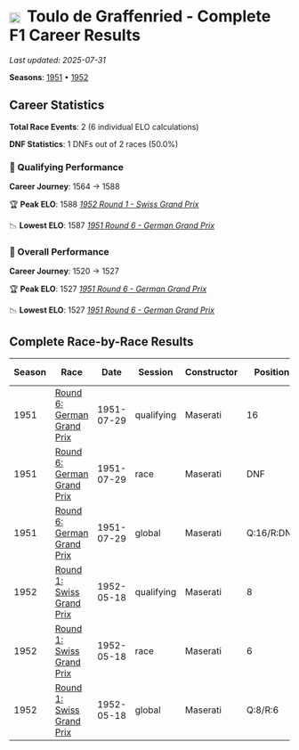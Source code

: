 # <img src="https://upload.wikimedia.org/wikipedia/commons/f/f3/Flag_of_Switzerland.svg" alt="Switzerland" width="20" height="auto" style="vertical-align: middle; margin-right: 5px;" onerror="this.outerHTML='🇨🇭'; this.style.marginRight='5px';"/> Toulo de Graffenried - Complete F1 Career Results

*Last updated: 2025-07-31*

**Seasons**: [1951](../seasons/1951-season-report) • [1952](../seasons/1952-season-report)

## Career Statistics

**Total Race Events**: 2 (6 individual ELO calculations)

**DNF Statistics**: 1 DNFs out of 2 races (50.0%)

### 🏁 Qualifying Performance
**Career Journey**: 1564 → 1588

🏆 **Peak ELO**: 1588
   *[1952 Round 1 - Swiss Grand Prix](../seasons/1952-season-report#round-1-swiss-grand-prix)*

📉 **Lowest ELO**: 1587
   *[1951 Round 6 - German Grand Prix](../seasons/1951-season-report#round-6-german-grand-prix)*

### 🌟 Overall Performance
**Career Journey**: 1520 → 1527

🏆 **Peak ELO**: 1527
   *[1951 Round 6 - German Grand Prix](../seasons/1951-season-report#round-6-german-grand-prix)*

📉 **Lowest ELO**: 1527
   *[1951 Round 6 - German Grand Prix](../seasons/1951-season-report#round-6-german-grand-prix)*


## Complete Race-by-Race Results

| Season | Race | Date | Session | Constructor | Position | Starting ELO | ELO Change | Final ELO | Teammate |
|--------|------|------|---------|-------------|----------|--------------|------------|-----------|----------|
| 1951 | [Round 6: German Grand Prix](../seasons/1951-season-report#round-6-german-grand-prix) | 1951-07-29 | qualifying | Maserati | 16 | 1564 | +23 | 1587 | [<img src="https://upload.wikimedia.org/wikipedia/commons/f/f3/Flag_of_Switzerland.svg" alt="Switzerland" width="20" height="auto" style="vertical-align: middle; margin-right: 5px;" onerror="this.outerHTML='🇨🇭'; this.style.marginRight='5px';"/> Toni Branca](toni-branca) |
| 1951 | [Round 6: German Grand Prix](../seasons/1951-season-report#round-6-german-grand-prix) | 1951-07-29 | race | Maserati | DNF | 1500 | N/A | 1500 | [<img src="https://upload.wikimedia.org/wikipedia/commons/f/f3/Flag_of_Switzerland.svg" alt="Switzerland" width="20" height="auto" style="vertical-align: middle; margin-right: 5px;" onerror="this.outerHTML='🇨🇭'; this.style.marginRight='5px';"/> Toni Branca](toni-branca) |
| 1951 | [Round 6: German Grand Prix](../seasons/1951-season-report#round-6-german-grand-prix) | 1951-07-29 | global | Maserati | Q:16/R:DNF | 1520 | +7 | 1527 | [<img src="https://upload.wikimedia.org/wikipedia/commons/f/f3/Flag_of_Switzerland.svg" alt="Switzerland" width="20" height="auto" style="vertical-align: middle; margin-right: 5px;" onerror="this.outerHTML='🇨🇭'; this.style.marginRight='5px';"/> Toni Branca](toni-branca) |
| 1952 | [Round 1: Swiss Grand Prix](../seasons/1952-season-report#round-1-swiss-grand-prix) | 1952-05-18 | qualifying | Maserati | 8 | 1564 | +24 | 1588 | [<img src="https://upload.wikimedia.org/wikipedia/commons/a/a4/Flag_of_the_United_States.svg" alt="United States" width="20" height="auto" style="vertical-align: middle; margin-right: 5px;" onerror="this.outerHTML='🇺🇸'; this.style.marginRight='5px';"/> Harry Schell](harry-schell) |
| 1952 | [Round 1: Swiss Grand Prix](../seasons/1952-season-report#round-1-swiss-grand-prix) | 1952-05-18 | race | Maserati | 6 | 1500 | N/A | 1500 | [<img src="https://upload.wikimedia.org/wikipedia/commons/a/a4/Flag_of_the_United_States.svg" alt="United States" width="20" height="auto" style="vertical-align: middle; margin-right: 5px;" onerror="this.outerHTML='🇺🇸'; this.style.marginRight='5px';"/> Harry Schell](harry-schell) |
| 1952 | [Round 1: Swiss Grand Prix](../seasons/1952-season-report#round-1-swiss-grand-prix) | 1952-05-18 | global | Maserati | Q:8/R:6 | 1520 | +7 | 1527 | [<img src="https://upload.wikimedia.org/wikipedia/commons/a/a4/Flag_of_the_United_States.svg" alt="United States" width="20" height="auto" style="vertical-align: middle; margin-right: 5px;" onerror="this.outerHTML='🇺🇸'; this.style.marginRight='5px';"/> Harry Schell](harry-schell) |
